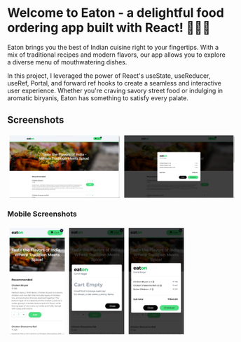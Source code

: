 # Welcome to Eaton - a delightful food ordering app built with React! 🍔🍕🍜

Eaton brings you the best of Indian cuisine right to your fingertips. With a mix of traditional recipes and modern flavors, our app allows you to explore a diverse menu of mouthwatering dishes.

In this project, I leveraged the power of React's useState, useReducer, useRef, Portal, and forward ref hooks to create a seamless and interactive user experience. Whether you're craving savory street food or indulging in aromatic biryanis, Eaton has something to satisfy every palate.

## Screenshots

<div style="display: flex;">
  <img src="src/assets/screenshots/screenshot_desktop_home.png" alt="Desktop Screenshot" style="width: 50%; padding: 5px;">
  <img src="src/assets/screenshots/screenshot_desktop_cart.png" alt="Desktop Cart Screenshot" style="width: 50%; padding: 5px;">
</div>

### Mobile Screenshots

<div style="display: flex;">
  <img src="src/assets/screenshots/screenshot_mobile_home.png" alt="Mobile Screenshot" style="width: 25%; padding: 5px;">
  <img src="src/assets/screenshots/screenshot_mbile_cart_empty.png" alt="Mobile Empty Cart Screenshot" style="width: 25%; padding: 5px;">
  <img src="src/assets/screenshots/screenshot_mbile_cart.png" alt="Mobile Cart Screenshot" style="width: 25%; padding: 5px;">
</div>
